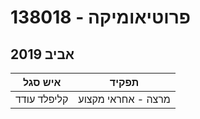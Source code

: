 # 138018 - פרוטיאומיקה

## אביב 2019

| איש סגל | תפקיד |
| ---- | ---- |
| קליפלד עודד | מרצה - אחראי מקצוע |

